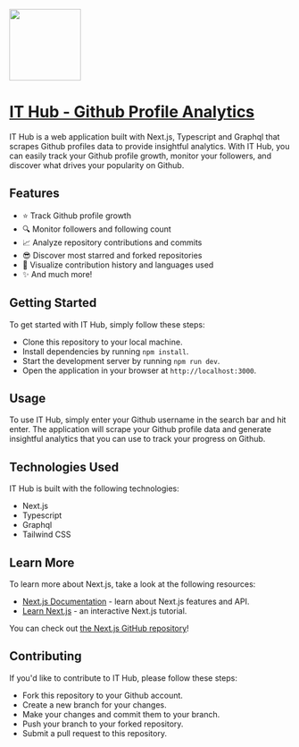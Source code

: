 <p >
  <a href="https://nextjs.org">
    <picture>
      <img src="https://github.com/maslianok/github-readme-analytics/public/logo.png" height="128">
    </picture>
    <h1>IT Hub - Github Profile Analytics</h1>
  </a>
</p>

IT Hub is a web application built with Next.js, Typescript and Graphql that scrapes Github profiles data to provide insightful analytics. With IT Hub, you can easily track your Github profile growth, monitor your followers, and discover what drives your popularity on Github.

## Features

- ⭐ Track Github profile growth
- 🔍 Monitor followers and following count
- 📈 Analyze repository contributions and commits
- 😎 Discover most starred and forked repositories
- 🦄 Visualize contribution history and languages used
- ✨ And much more!

## Getting Started

To get started with IT Hub, simply follow these steps:

- Clone this repository to your local machine.
- Install dependencies by running `npm install`.
- Start the development server by running `npm run dev`.
- Open the application in your browser at `http://localhost:3000`.

## Usage

To use IT Hub, simply enter your Github username in the search bar and hit enter. The application will scrape your Github profile data and generate insightful analytics that you can use to track your progress on Github.

## Technologies Used

IT Hub is built with the following technologies:

- Next.js
- Typescript
- Graphql
- Tailwind CSS

## Learn More

To learn more about Next.js, take a look at the following resources:

- [Next.js Documentation](https://nextjs.org/docs) - learn about Next.js features and API.
- [Learn Next.js](https://nextjs.org/learn) - an interactive Next.js tutorial.

You can check out [the Next.js GitHub repository](https://github.com/vercel/next.js/)!

## Contributing

If you'd like to contribute to IT Hub, please follow these steps:

- Fork this repository to your Github account.
- Create a new branch for your changes.
- Make your changes and commit them to your branch.
- Push your branch to your forked repository.
- Submit a pull request to this repository.
